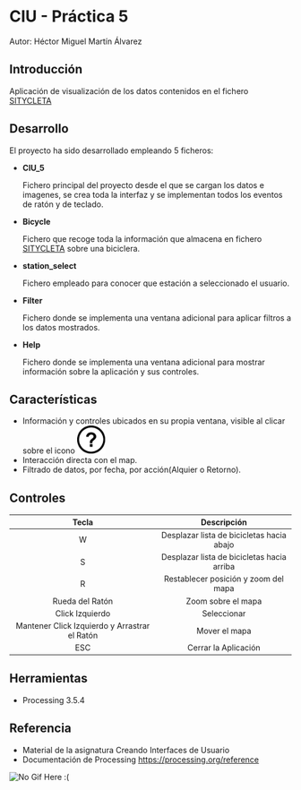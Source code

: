 # CIU - Práctica 5

Autor: Héctor Miguel Martín Álvarez

## Introducción

Aplicación de visualización de los datos contenidos en el fichero [SITYCLETA](https://github.com/HectorMartinAlvarez/CIU_5/blob/main/CIU_5/data/SITYCLETA-2021.csv)

## Desarrollo

El proyecto ha sido desarrollado empleando 5 ficheros: 
  - <b>CIU_5</b> </br><p>Fichero principal del proyecto desde el que se cargan los datos e imagenes, se crea toda la interfaz y se implementan todos los eventos de ratón y de teclado.</p>
  - <b>Bicycle</b> </br><p>Fichero que recoge toda la información que almacena en fichero [SITYCLETA](https://github.com/HectorMartinAlvarez/CIU_5/blob/main/CIU_5/data/SITYCLETA-2021.csv) sobre una biciclera.</p>
  - <b>station_select</b> </br><p>Fichero empleado para conocer que estación a seleccionado el usuario.</p>
  - <b>Filter</b> </br><p>Fichero donde se implementa una ventana adicional para aplicar filtros a los datos mostrados.</p>
  - <b>Help</b> </br><p>Fichero donde se implementa una ventana adicional para mostrar información sobre la aplicación y sus controles.</p>

## Características

  - Información y controles ubicados en su propia ventana, visible al clicar sobre el icono <img src="https://github.com/HectorMartinAlvarez/CIU_5/blob/main/CIU_5/data/help.jpg" alt="Help_Icon" width="50"/> 
  - Interacción directa con el map.
  - Filtrado de datos, por fecha, por acción(Alquier o Retorno).

## Controles

|Tecla|Descripción|
|:---:|:----------:|
|W|Desplazar lista de bicicletas hacia abajo|
|S|Desplazar lista de bicicletas hacia arriba|
|R|Restablecer posición y zoom del mapa|
|Rueda del Ratón|Zoom sobre el mapa|
|Click Izquierdo|Seleccionar|
|Mantener Click Izquierdo y Arrastrar el Ratón|Mover el mapa|
|ESC|Cerrar la Aplicación|

## Herramientas
  - Processing 3.5.4
## Referencia
  - Material de la asignatura Creando Interfaces de Usuario
  - Documentación de Processing https://processing.org/reference

![No Gif Here :(](https://github.com/HectorMartinAlvarez/CIU_5/blob/main/animation.gif)
